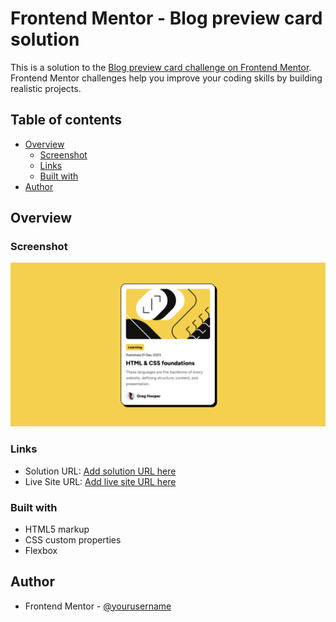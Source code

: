 # Frontend Mentor - Blog preview card solution

This is a solution to the [Blog preview card challenge on Frontend Mentor](https://www.frontendmentor.io/challenges/blog-preview-card-ckPaj01IcS). Frontend Mentor challenges help you improve your coding skills by building realistic projects.

## Table of contents

- [Overview](#overview)
  - [Screenshot](#screenshot)
  - [Links](#links)
  - [Built with](#built-with)
- [Author](#author)

## Overview

### Screenshot

![](/assets/images/screenshot.png)

### Links

- Solution URL: [Add solution URL here](https://github.com/eni-adew/Blog-Card-Preview)
- Live Site URL: [Add live site URL here](https://blog-card-preview-xi.vercel.app/)

### Built with

- HTML5 markup
- CSS custom properties
- Flexbox

## Author

- Frontend Mentor - [@yourusername](https://www.frontendmentor.io/profile/eni-adew)

